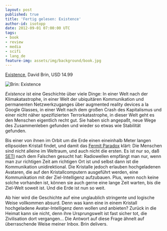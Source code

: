 ```yaml
---
layout: post
published: true
title: 'Fertig gelesen: Existence'
author-id: isotopp
date: 2012-09-01 07:00:00 UTC
tags:
- book
- review
- media
- scifi
- lang_de
feature-img: assets/img/background/book.jpg
---
```

[Existence](http://www.amazon.com/Existence-ebook/dp/B0079XPMQS),
David Brin, USD 14.99

![Brin: Existence](/uploads/existence.png)

_Existence_ ist eine Geschichte über viele Dinge: In einer Welt nach der
Klimakatastrophe, in einer Welt der ubiquitären Kommunikation und
permanenten Netzwerkzuganges über augmented reality devices a la Google
Glasses, in einer Welt nach dem großen Crash des Kapitalismus und einer
nicht näher spezifizierten Terrorkatastrophe, in dieser Welt geht es den
Menschen eigentlich recht gut.  Sie haben sich angepaßt, neue Wege des
Zusammenleben gefunden und wieder so etwas wie Stabilität gefunden.

Bis einer von ihnen im Orbit um die Erde einen eineinhalb Meter langen
ellipsoiden Kristall findet, und damit das 
[Fermit Paradox](http://en.wikipedia.org/wiki/Fermi_paradox)
klärt: Die Menschen sind nicht alleine im Weltraum, und auch nicht die
ersten.  Es ist nur so, daß 
[SETI](http://en.wikipedia.org/wiki/SETI)
nach dem Falschen gesucht hat: Radiowellen empfängt man nur, wenn man zur
richtigen Zeit am richtigen Ort ist und selbst dann ist die Kommunikation
unidirektional.  Die Kristalle jedoch erlauben hochgeladenen Avataren, die
auf den Kristallcomputern ausgeführt werden, eine Kommunikation mit der
Ziel-Intelligenz aufzubauen.  Plus, wenn noch keine solche vorhanden ist,
können sie auch gerne eine lange Zeit warten, bis die Ziel-Welt soweit ist. 
Und die Erde ist nun so weit.

Ab hier wird die Geschichte auf eine unglaublich stringente und logische
Weise vollkommen absurd.  Denn was kann eine in einem Kristall hochgeladene
Avatar-Intelligenz denn wollen und anbieten?  Zurück in die Heimat kann sie
nicht, denn ihre Ursprungswelt ist fast sicher tot, die Zivilisation dort
vergangen...  Die Antwort auf diese Frage ähnelt auf überraschende Weise
meiner Inbox.  Brin delivers.

